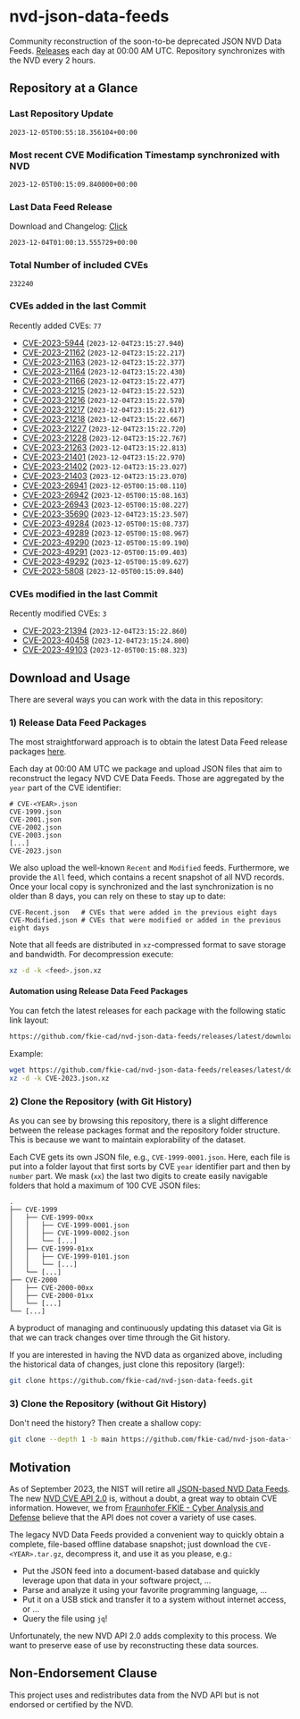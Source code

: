 # nvd-json-data-feeds

Community reconstruction of the soon-to-be deprecated JSON NVD Data Feeds. 
[Releases](https://github.com/fkie-cad/nvd-json-data-feeds/releases/latest) each day at 00:00 AM UTC.
Repository synchronizes with the NVD every 2 hours.

## Repository at a Glance

### Last Repository Update

```plain
2023-12-05T00:55:18.356104+00:00
```

### Most recent CVE Modification Timestamp synchronized with NVD

```plain
2023-12-05T00:15:09.840000+00:00
```

### Last Data Feed Release

Download and Changelog: [Click](https://github.com/fkie-cad/nvd-json-data-feeds/releases/latest)

```plain
2023-12-04T01:00:13.555729+00:00
```

### Total Number of included CVEs

```plain
232240
```

### CVEs added in the last Commit

Recently added CVEs: `77`

* [CVE-2023-5944](CVE-2023/CVE-2023-59xx/CVE-2023-5944.json) (`2023-12-04T23:15:27.940`)
* [CVE-2023-21162](CVE-2023/CVE-2023-211xx/CVE-2023-21162.json) (`2023-12-04T23:15:22.217`)
* [CVE-2023-21163](CVE-2023/CVE-2023-211xx/CVE-2023-21163.json) (`2023-12-04T23:15:22.377`)
* [CVE-2023-21164](CVE-2023/CVE-2023-211xx/CVE-2023-21164.json) (`2023-12-04T23:15:22.430`)
* [CVE-2023-21166](CVE-2023/CVE-2023-211xx/CVE-2023-21166.json) (`2023-12-04T23:15:22.477`)
* [CVE-2023-21215](CVE-2023/CVE-2023-212xx/CVE-2023-21215.json) (`2023-12-04T23:15:22.523`)
* [CVE-2023-21216](CVE-2023/CVE-2023-212xx/CVE-2023-21216.json) (`2023-12-04T23:15:22.570`)
* [CVE-2023-21217](CVE-2023/CVE-2023-212xx/CVE-2023-21217.json) (`2023-12-04T23:15:22.617`)
* [CVE-2023-21218](CVE-2023/CVE-2023-212xx/CVE-2023-21218.json) (`2023-12-04T23:15:22.667`)
* [CVE-2023-21227](CVE-2023/CVE-2023-212xx/CVE-2023-21227.json) (`2023-12-04T23:15:22.720`)
* [CVE-2023-21228](CVE-2023/CVE-2023-212xx/CVE-2023-21228.json) (`2023-12-04T23:15:22.767`)
* [CVE-2023-21263](CVE-2023/CVE-2023-212xx/CVE-2023-21263.json) (`2023-12-04T23:15:22.813`)
* [CVE-2023-21401](CVE-2023/CVE-2023-214xx/CVE-2023-21401.json) (`2023-12-04T23:15:22.970`)
* [CVE-2023-21402](CVE-2023/CVE-2023-214xx/CVE-2023-21402.json) (`2023-12-04T23:15:23.027`)
* [CVE-2023-21403](CVE-2023/CVE-2023-214xx/CVE-2023-21403.json) (`2023-12-04T23:15:23.070`)
* [CVE-2023-26941](CVE-2023/CVE-2023-269xx/CVE-2023-26941.json) (`2023-12-05T00:15:08.110`)
* [CVE-2023-26942](CVE-2023/CVE-2023-269xx/CVE-2023-26942.json) (`2023-12-05T00:15:08.163`)
* [CVE-2023-26943](CVE-2023/CVE-2023-269xx/CVE-2023-26943.json) (`2023-12-05T00:15:08.227`)
* [CVE-2023-35690](CVE-2023/CVE-2023-356xx/CVE-2023-35690.json) (`2023-12-04T23:15:23.507`)
* [CVE-2023-49284](CVE-2023/CVE-2023-492xx/CVE-2023-49284.json) (`2023-12-05T00:15:08.737`)
* [CVE-2023-49289](CVE-2023/CVE-2023-492xx/CVE-2023-49289.json) (`2023-12-05T00:15:08.967`)
* [CVE-2023-49290](CVE-2023/CVE-2023-492xx/CVE-2023-49290.json) (`2023-12-05T00:15:09.190`)
* [CVE-2023-49291](CVE-2023/CVE-2023-492xx/CVE-2023-49291.json) (`2023-12-05T00:15:09.403`)
* [CVE-2023-49292](CVE-2023/CVE-2023-492xx/CVE-2023-49292.json) (`2023-12-05T00:15:09.627`)
* [CVE-2023-5808](CVE-2023/CVE-2023-58xx/CVE-2023-5808.json) (`2023-12-05T00:15:09.840`)


### CVEs modified in the last Commit

Recently modified CVEs: `3`

* [CVE-2023-21394](CVE-2023/CVE-2023-213xx/CVE-2023-21394.json) (`2023-12-04T23:15:22.860`)
* [CVE-2023-40458](CVE-2023/CVE-2023-404xx/CVE-2023-40458.json) (`2023-12-04T23:15:24.800`)
* [CVE-2023-49103](CVE-2023/CVE-2023-491xx/CVE-2023-49103.json) (`2023-12-05T00:15:08.323`)


## Download and Usage

There are several ways you can work with the data in this repository:

### 1) Release Data Feed Packages

The most straightforward approach is to obtain the latest Data Feed release packages [here](https://github.com/fkie-cad/nvd-json-data-feeds/releases/latest).

Each day at 00:00 AM UTC we package and upload JSON files that aim to reconstruct the legacy NVD CVE Data Feeds.
Those are aggregated by the `year` part of the CVE identifier:

```
# CVE-<YEAR>.json
CVE-1999.json
CVE-2001.json
CVE-2002.json
CVE-2003.json
[...]
CVE-2023.json
```

We also upload the well-known `Recent` and `Modified` feeds.
Furthermore, we provide the `All` feed, which contains a recent snapshot of all NVD records.
Once your local copy is synchronized and the last synchronization is no older than 8 days, you can rely on these to stay up to date:

```plain
CVE-Recent.json   # CVEs that were added in the previous eight days
CVE-Modified.json # CVEs that were modified or added in the previous eight days
```

Note that all feeds are distributed in `xz`-compressed format to save storage and bandwidth.
For decompression execute:

```sh
xz -d -k <feed>.json.xz
```


#### Automation using Release Data Feed Packages

You can fetch the latest releases for each package with the following static link layout:

```sh
https://github.com/fkie-cad/nvd-json-data-feeds/releases/latest/download/CVE-<YEAR>.json.xz
```

Example:

```sh
wget https://github.com/fkie-cad/nvd-json-data-feeds/releases/latest/download/CVE-2023.json.xz
xz -d -k CVE-2023.json.xz
```

### 2) Clone the Repository (with Git History)

As you can see by browsing this repository, there is a slight difference between the release packages format and the repository folder structure.
This is because we want to maintain explorability of the dataset.

Each CVE gets its own JSON file, e.g., `CVE-1999-0001.json`.
Here, each file is put into a folder layout that first sorts by CVE `year` identifier part and then by `number` part.
We mask (`xx`) the last two digits to create easily navigable folders that hold a maximum of 100 CVE JSON files:

```plain
.
├── CVE-1999
│   ├── CVE-1999-00xx
│   │   ├── CVE-1999-0001.json
│   │   ├── CVE-1999-0002.json
│   │   └── [...]
│   ├── CVE-1999-01xx
│   │   ├── CVE-1999-0101.json
│   │   └── [...]
│   └── [...]
├── CVE-2000
│   ├── CVE-2000-00xx
│   ├── CVE-2000-01xx
│   └── [...]
└── [...]
```

A byproduct of managing and continuously updating this dataset via Git is that we can track changes over time through the Git history.

If you are interested in having the NVD data as organized above, including the historical data of changes, just clone this repository (large!):

```sh
git clone https://github.com/fkie-cad/nvd-json-data-feeds.git
```

### 3) Clone the Repository (without Git History)

Don't need the history? Then create a shallow copy:

```sh
git clone --depth 1 -b main https://github.com/fkie-cad/nvd-json-data-feeds.git
```

## Motivation

As of September 2023, the NIST will retire all [JSON-based NVD Data Feeds](https://nvd.nist.gov/vuln/data-feeds#divRetirementBanner-1).
The new [NVD CVE API 2.0](https://nvd.nist.gov/developers/vulnerabilities) is, without a doubt, a great way to obtain CVE information.
However, we from [Fraunhofer FKIE - Cyber Analysis and Defense](https://www.fkie.fraunhofer.de/en/departments/cad.html) believe that the API does not cover a variety of use cases.

The legacy NVD Data Feeds provided a convenient way to quickly obtain a complete, file-based offline database snapshot; just download the `CVE-<YEAR>.tar.gz`, decompress it, and use it as you please, e.g.:

* Put the JSON feed into a document-based database and quickly leverage upon that data in your software project, ...
* Parse and analyze it using your favorite programming language, ...
* Put it on a USB stick and transfer it to a system without internet access, or ...
* Query the file using `jq`!

Unfortunately, the new NVD API 2.0 adds complexity to this process.
We want to preserve ease of use by reconstructing these data sources.

## Non-Endorsement Clause

This project uses and redistributes data from the NVD API but is not endorsed or certified by the NVD.